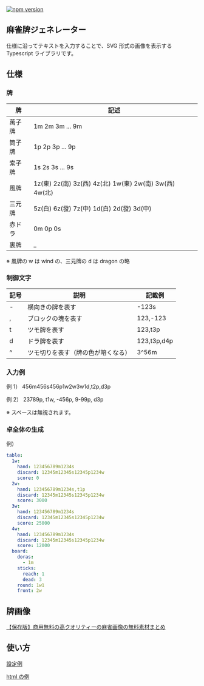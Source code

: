 [![npm version](https://badge.fury.io/js/@konoui%2Fmjimage.svg)](https://badge.fury.io/js/@konoui%2Fmjimage)

## 麻雀牌ジェネレーター

仕様に沿ってテキストを入力することで、SVG 形式の画像を表示する Typescript ライブラリです。

## 仕様

### 牌

| 牌     | 記述                                                    |
| ------ | ------------------------------------------------------- |
| 萬子牌 | 1m 2m 3m ... 9m                                         |
| 筒子牌 | 1p 2p 3p ... 9p                                         |
| 索子牌 | 1s 2s 3s ... 9s                                         |
| 風牌   | 1z(東) 2z(南) 3z(西) 4z(北) 1w(東) 2w(南) 3w(西) 4w(北) |
| 三元牌 | 5z(白) 6z(發) 7z(中) 1d(白) 2d(發) 3d(中)               |
| 赤ドラ | 0m 0p 0s 　                                             |
| 裏牌   | \_                                                      |

※ 風牌の w は wind の、三元牌の d は dragon の略

### 制御文字

| 記号 | 説明                               | 記載例      |
| ---- | ---------------------------------- | ----------- |
| \-   | 横向きの牌を表す                   | -123s       |
| ,    | ブロックの塊を表す                 | 123,-123    |
| t    | ツモ牌を表す                       | 123,t3p     |
| d    | ドラ牌を表す                       | 123,t3p,d4p |
| ^    | ツモ切りを表す（牌の色が暗くなる） | 3^56m       |

### 入力例

例 1）
456m456s456p1w2w3w1d,t2p,d3p

例 2）
23789p, t1w, -456p, 9-99p, d3p

※ スペースは無視されます。

### 卓全体の生成

例）

```yaml
table:
  1w:
    hand: 123456789m1234s
    discard: 12345m12345s12345p1234w
    score: 0
  2w:
    hand: 123456789m1234s,t1p
    discard: 12345m12345s12345p1234w
    score: 3000
  3w:
    hand: 123456789m1234s
    discard: 12345m12345s12345p1234w
    score: 25000
  4w:
    hand: 123456789m1234s
    discard: 12345m12345s12345p1234w
    score: 12000
  board:
    doras:
      - 1m
    sticks:
      reach: 1
      dead: 3
    round: 1w1
    front: 2w
```

## 牌画像

[【保存版】商用無料の高クオリティーの麻雀画像の無料素材まとめ](https://majandofu.com/mahjong-images)

## 使い方

[設定例](doc/configuration.md)

[html の例](example/index.html)
